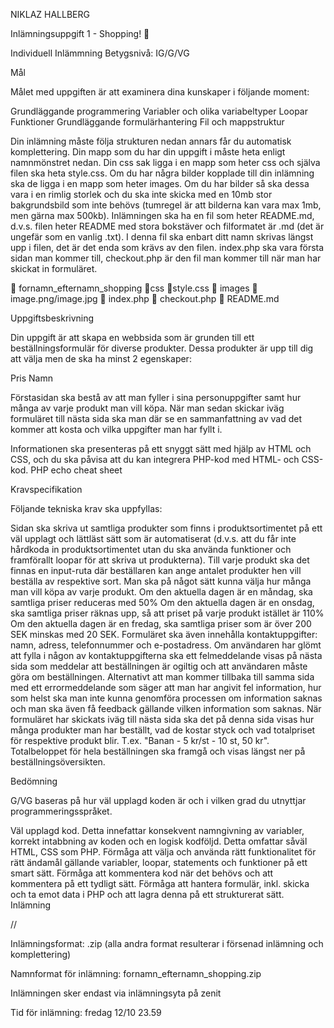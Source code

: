 NIKLAZ HALLBERG

Inlämningsuppgift 1 - Shopping! 💸

Individuell Inlämmning 
Betygsnivå: IG/G/VG

Mål

Målet med uppgiften är att examinera dina kunskaper i följande moment:

Grundläggande programmering
Variabler och olika variabeltyper
Loopar
Funktioner
Grundläggande formulärhantering
Fil och mappstruktur

Din inlämning måste följa strukturen nedan annars får du automatisk komplettering. Din mapp som du har din uppgift i måste heta enligt namnmönstret nedan. Din css sak ligga i en mapp som heter css och själva filen ska heta style.css. Om du har några bilder kopplade till din inlämning ska de ligga i en mapp som heter images. Om du har bilder så ska dessa vara i en rimlig storlek och du ska inte skicka med en 10mb stor bakgrundsbild som inte behövs (tumregel är att bilderna kan vara max 1mb, men gärna max 500kb). Inlämningen ska ha en fil som heter README.md, d.v.s. filen heter README med stora bokstäver och filformatet är .md (det är ungefär som en vanlig .txt). I denna fil ska enbart ditt namn skrivas längst upp i filen, det är det enda som krävs av den filen. index.php ska vara första sidan man kommer till, checkout.php är den fil man kommer till när man har skickat in formuläret.

📂 fornamn_efternamn_shopping
📂css
📃style.css
📂 images
📃image.png/image.jpg
📃 index.php
📃 checkout.php
📃 README.md

Uppgiftsbeskrivning

Din uppgift är att skapa en webbsida som är grunden till ett beställningsformulär för diverse produkter. Dessa produkter är upp till dig att välja men de ska ha minst 2 egenskaper:

Pris
Namn

Förstasidan ska bestå av att man fyller i sina personuppgifter samt hur många av varje produkt man vill köpa. När man sedan skickar iväg formuläret till nästa sida ska man där se en sammanfattning av vad det kommer att kosta och vilka uppgifter man har fyllt i.

Informationen ska presenteras på ett snyggt sätt med hjälp av HTML och CSS, och du ska påvisa att du kan integrera PHP-kod med HTML- och CSS-kod. PHP echo cheat sheet

Kravspecifikation

Följande tekniska krav ska uppfyllas:

Sidan ska skriva ut samtliga produkter som finns i produktsortimentet på ett väl upplagt och lättläst sätt som är automatiserat (d.v.s. att du får inte hårdkoda in produktsortimentet utan du ska använda funktioner och framförallt loopar för att skriva ut produkterna).
Till varje produkt ska det finnas en input-ruta där beställaren kan ange antalet produkter hen vill beställa av respektive sort. Man ska på något sätt kunna välja hur många man vill köpa av varje produkt.
Om den aktuella dagen är en måndag, ska samtliga priser reduceras med 50%
Om den aktuella dagen är en onsdag, ska samtliga priser räknas upp, så att priset på varje produkt istället är 110%
Om den aktuella dagen är en fredag, ska samtliga priser som är över 200 SEK minskas med 20 SEK.
Formuläret ska även innehålla kontaktuppgifter: namn, adress, telefonnummer och e-postadress.
Om användaren har glömt att fylla i någon av kontaktuppgifterna ska ett felmeddelande visas på nästa sida som meddelar att beställningen är ogiltig och att användaren måste göra om beställningen. Alternativt att man kommer tillbaka till samma sida med ett errormeddelande som säger att man har angivit fel information, hur som helst ska man inte kunna genomföra processen om information saknas och man ska även få feedback gällande vilken information som saknas.
När formuläret har skickats iväg till nästa sida ska det på denna sida visas hur många produkter man har beställt, vad de kostar styck och vad totalpriset för respektive produkt blir. T.ex. "Banan - 5 kr/st - 10 st, 50 kr".
Totalbeloppet för hela beställningen ska framgå och visas längst ner på beställningsöversikten.

Bedömning

G/VG baseras på hur väl upplagd koden är och i vilken grad du utnyttjar programmeringsspråket.

Väl upplagd kod. Detta innefattar konsekvent namngivning av variabler, korrekt intabbning av koden och en logisk kodföljd. Detta omfattar såväl HTML, CSS som PHP.
Förmåga att välja och använda rätt funktionalitet för rätt ändamål gällande variabler, loopar, statements och funktioner på ett smart sätt.
Förmåga att kommentera kod när det behövs och att kommentera på ett tydligt sätt.
Förmåga att hantera formulär, inkl. skicka och ta emot data i PHP och att lagra denna på ett strukturerat sätt.
Inlämning

//

Inlämningsformat: .zip (alla andra format resulterar i försenad inlämning och komplettering)

Namnformat för inlämning: fornamn_efternamn_shopping.zip

Inlämningen sker endast via inlämningsyta på zenit

Tid för inlämning: fredag 12/10 23.59